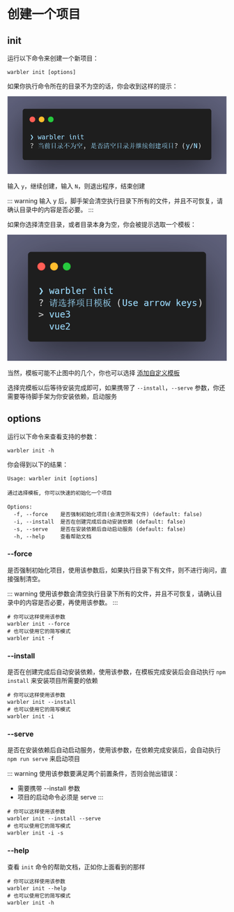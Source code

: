 # 创建一个项目

## init

运行以下命令来创建一个新项目：

```shell
warbler init [options]
```

如果你执行命令所在的目录不为空的话，你会收到这样的提示：

![init-01](../../assets/init-01.png)

输入 `y`，继续创建，输入 `N`，则退出程序，结束创建

::: warning
输入 y 后，脚手架会清空执行目录下所有的文件，并且不可恢复，请确认目录中的内容是否必要。
:::

如果你选择清空目录，或者目录本身为空，你会被提示选取一个模板：

![init-02](../../assets/init-02.png)

当然，模板可能不止图中的几个，你也可以选择 [添加自定义模板](url)

选择完模板以后等待安装完成即可，如果携带了 `--install`，`--serve` 参数，你还需要等待脚手架为你安装依赖，启动服务

## options

运行以下命令来查看支持的参数：

```shell
warbler init -h
```

你会得到以下的结果：

```shell
Usage: warbler init [options]

通过选择模板, 你可以快速的初始化一个项目

Options:
  -f, --force    是否强制初始化项目(会清空所有文件) (default: false)
  -i, --install  是否在创建完成后自动安装依赖 (default: false)
  -s, --serve    是否在安装依赖后自动启动服务 (default: false)
  -h, --help     查看帮助文档
```

### --force

是否强制初始化项目，使用该参数后，如果执行目录下有文件，则不进行询问，直接强制清空。

::: warning
使用该参数会清空执行目录下所有的文件，并且不可恢复，请确认目录中的内容是否必要，再使用该参数。
:::

```shell
# 你可以这样使用该参数
warbler init --force
# 也可以使用它的简写模式
warbler init -f
```

### --install

是否在创建完成后自动安装依赖，使用该参数，在模板完成安装后会自动执行 `npm install` 来安装项目所需要的依赖

```shell
# 你可以这样使用该参数
warbler init --install
# 也可以使用它的简写模式
warbler init -i
```

### --serve

是否在安装依赖后自动启动服务，使用该参数，在依赖完成安装后，会自动执行 `npm run serve` 来启动项目

::: warning
使用该参数要满足两个前置条件，否则会抛出错误：

- 需要携带 --install 参数
- 项目的启动命令必须是 serve
  :::

```shell
# 你可以这样使用该参数
warbler init --install --serve
# 也可以使用它的简写模式
warbler init -i -s
```

### --help

查看 `init` 命令的帮助文档，正如你上面看到的那样

```shell
# 你可以这样使用该参数
warbler init --help
# 也可以使用它的简写模式
warbler init -h
```
